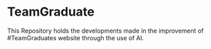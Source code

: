 # TeamGraduate
This Repository holds the developments made in the improvement of #TeamGraduates website through the use of AI.
